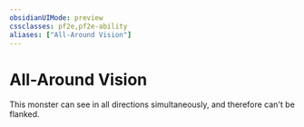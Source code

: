 ```yaml
---
obsidianUIMode: preview
cssclasses: pf2e,pf2e-ability
aliases: ["All-Around Vision"]
---
```

# All-Around Vision

This monster can see in all directions simultaneously, and therefore can't be flanked.